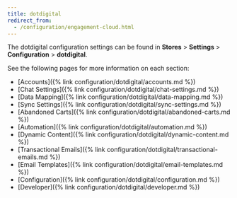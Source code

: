 ```yaml
---
title: dotdigital
redirect_from:
  - /configuration/engagement-cloud.html
---
```


The dotdigital configuration settings can be found in **Stores** > **Settings** > **Configuration** > **dotdigital**.

See the following pages for more information on each section:

- [Accounts]({% link configuration/dotdigital/accounts.md %})
- [Chat Settings]({% link configuration/dotdigital/chat-settings.md %})
- [Data Mapping]({% link configuration/dotdigital/data-mapping.md %})
- [Sync Settings]({% link configuration/dotdigital/sync-settings.md %})
- [Abandoned Carts]({% link configuration/dotdigital/abandoned-carts.md %})
- [Automation]({% link configuration/dotdigital/automation.md %})
- [Dynamic Content]({% link configuration/dotdigital/dynamic-content.md %})
- [Transactional Emails]({% link configuration/dotdigital/transactional-emails.md %})
- [Email Templates]({% link configuration/dotdigital/email-templates.md %})
- [Configuration]({% link configuration/dotdigital/configuration.md %})
- [Developer]({% link configuration/dotdigital/developer.md %})
